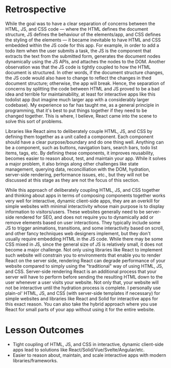 # Retrospective
While the goal was to have a clear separation of concerns between the HTML, JS, and CSS code — where the HTML defines the document
structure, JS defines the behaviour of the elements/app, and CSS defines the styling of the elements — it became inevitable to have
HTML and CSS embedded within the JS code for this app. For example, in order to add a todo item when the user submits a task, the JS
is the component that extracts the text from the submitted form, generates the document nodes dynamically using the JS APIs, and attaches
the nodes to the DOM. Another observation was that the JS code is tightly coupled to how the HTML document is structured. In other words,
if the document structure changes, the JS code would also have to change to reflect the changes in thed document structure; otherwise,
the app will break. Hence, the separation of concerns by splitting the code between HTML and JS proved to be a bad idea and terrible for
maintainability, at least for interactive apps like this todolist app (but imagine much larger app with a considerably larger codebase).
My experience so far has taught me, as a general principle in programming, that it's best to put things together if they need to be
changed together. This is where, I believe, React came into the scene to solve this sort of problems.

Libraries like React aims to deliberately couple HTML, JS, and CSS by defining them together as a unit called a component. Each component
should have a clear purpose/boundary and do one thing well. Anything can be a component, such as buttons, navigation bars, search bars,
todo list items, tags, etc. By defining these components, it improves reusability, becomes easier to reason about, test, and maintain your
app. While it solves a major problem, it also brings along other challenges like state management, querying data, reconcilliation with the
DOM, hydration, server-side rendering, performance issues, etc., but they will not be discussed at this stage as they are not the focus
of this section.

While this approach of deliberately coupling HTML, JS, and CSS together and thinking about apps in terms of composing components together
works very well for interactive, dynamic client-side apps, they are an overkill for simple websites with minimal interactivity whose main
purpose is to display information to visitors/users. These websites generally need to be server-side rendered for SEO, and does not require
you to dynamically add or remove elements based on user interactions. They typically include some JS to trigger animations, transitions, and
some interactivity based on scroll, and other fancy techniques web designers implement, but they don't usually require embedding HTML
in the JS code. While there may be some CSS mixed in JS, since the general size of JS is relatively small, it does not become a major
challenge. Not only using libraries like React to implement such website will constrain you to environments that enable you to render React
on the server side, rendering React can degrade performance of your website compared to simply using the "traditional" way of using HTML,
JS, and CSS. Server-side rendering React is an additional process that your server will have to perform before sending the resulting HTML
down to the user whenever a user visits your website. Not only that, your website will not be interactive until the hydration process is
complete. I personally use plain-ol' HTML, JS, and CSS (with server-side templates if necessary) for simple websites and libraries like
React and Solid for interactive apps for this exact reason. You can also take the hybrid approach where you use React for small parts of
your app without using it for the entire website.

# Lesson Outcomes
- Tight coupling of HTML, JS, and CSS in interactive, dynamic client-side apps lead to solutions like React/Solid/Vue/Svelte/Angular/etc.
- Easier to reason about, maintain, and scale interactive apps with modern libraries/frameworks.

